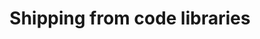 ---
layout: data-source-index
title: Shipping from code libraries
permalink: /data-sources/code-libraries/
---